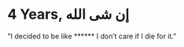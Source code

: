 <h1>4 Years, إن شى الله </h1>




"I decided to be like ****** I don’t care if I die for it."


  




